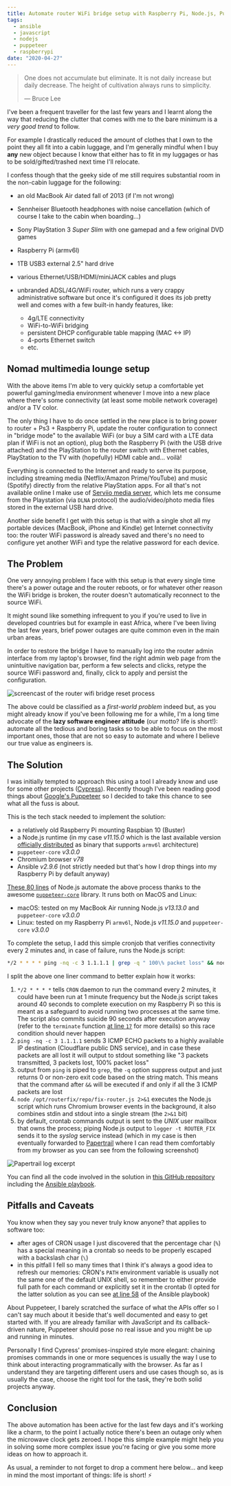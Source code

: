 ```yaml
---
title: Automate router WiFi bridge setup with Raspberry Pi, Node.js, Puppeteer and Ansible
tags:
  - ansible
  - javascript
  - nodejs
  - puppeteer
  - raspberrypi
date: "2020-04-27"
---
```


> One does not accumulate but eliminate. It is not daily increase but daily decrease. The height of cultivation always runs to simplicity.
>
> ― Bruce Lee

I've been a frequent traveller for the last few years and I learnt along the way that reducing the clutter that comes with me to the bare minimum is a *very good trend* to follow.

For example I drastically reduced the amount of clothes that I own to the point they all fit into a cabin luggage, and I'm generally mindful when I buy **any** new object because I know that either has to fit in my luggages or has to be sold/gifted/trashed next time I'll relocate.

I confess though that the geeky side of me still requires substantial room in the non-cabin luggage for the following:

- an old MacBook Air dated fall of 2013 (if I'm not wrong)
- Sennheiser Bluetooth headphones with noise cancellation (which of course I take to the cabin when boarding...)
- Sony PlayStation 3 *Super Slim* with one gamepad and a few original DVD games
- Raspberry Pi (armv6l)
- 1TB USB3 external 2.5" hard drive
- various Ethernet/USB/HDMI/miniJACK cables and plugs
- unbranded ADSL/4G/WiFi router, which runs a very crappy administrative software but once it's configured it does its job pretty well and comes with a few built-in handy features, like:

  - 4g/LTE connectivity
  - WiFi-to-WiFi bridging
  - persistent DHCP configurable table mapping (MAC <-> IP)
  - 4-ports Ethernet switch
  - etc.

## Nomad multimedia lounge setup

With the above items I'm able to very quickly setup a comfortable yet powerful gaming/media environment whenever I move into a new place where there's some connectivity (at least some mobile network coverage) and/or a TV color.

The only thing I have to do once settled in the new place is to bring power to router + Ps3 + Raspberry Pi, update the router configuration to connect in "bridge mode" to the available WiFi (or buy a SIM card with a LTE data plan if WiFi is not an option), plug both the Raspberry Pi (with the USB drive attached) and the PlayStation to the router switch with Ethernet cables, PlayStation to the TV with (hopefully) HDMI cable and... voilà!

Everything is connected to the Internet and ready to serve its purpose, including streaming media (Netflix/Amazon Prime/YouTube) and music (Spotify) directly from the relative PlayStation apps. For all that's not available online I make use of [Serviio media server][serviio], which lets me consume from the Playstation (via `DLNA` protocol) the audio/video/photo media files stored in the external USB hard drive.

Another side benefit I get with this setup is that with a single shot all my portable devices (MacBook, iPhone and Kindle) get Internet connectivity too: the router WiFi password is already saved and there's no need to configure yet another WiFi and type the relative password for each device.

## The Problem

One very annoying problem I face with this setup is that every single time there's a power outage and the router reboots, or for whatever other reason the WiFi bridge is broken, the router doesn't automatically reconnect to the source WiFi.

It might sound like something infrequent to you if you're used to live in developed countries but for example in east Africa, where I've been living the last few years, brief power outages are quite common even in the main urban areas.

In order to restore the bridge I have to manually log into the router admin interface from my laptop's browser, find the right admin web page from the unintuitive navigation bar, perform a few selects and clicks, retype the source WiFi password and, finally, click to apply and persist the configuration.

![screencast of the router wifi bridge reset process](router-fix.gif)

The above could be classified as a *first-world problem* indeed but, as you might already know if you've been following me for a while, I'm a long time advocate of the **lazy software engineer attitude** (our motto? life is short!): automate all the tedious and boring tasks so to be able to focus on the most important ones, those that are not so easy to automate and where I believe our true value as engineers is.

## The Solution

I was initially tempted to approach this using a tool I already know and use for some other projects ([Cypress][cypress]). Recently though I've been reading good things about [Google's Puppeteer][puppeteer] so I decided to take this chance to see what all the fuss is about.

This is the tech stack needed to implement the solution:

- a relatively old Raspberry Pi mounting Raspbian 10 (Buster)
- a Node.js runtime (in my case *v11.15.0* which is the last available version [officially distributed][nodejs-binaries] as binary that supports `armv6l` architecture)
- `puppeteer-core` *v3.0.0*
- Chromium browser *v78*
- Ansible *v2.9.6* (not strictly needed but that's how I drop things into my Raspberry Pi by default anyway)

[These 80 lines][code] of Node.js automate the above process thanks to the awesome [`puppeteer-core`][puppeteer-core] library. It runs both on MacOS and Linux:

- macOS: tested on my MacBook Air running Node.js *v13.13.0* and `puppeteer-core` *v3.0.0*
- Linux: tested on my Raspberry Pi `armv6l`, Node.js *v11.15.0* and `puppeteer-core` *v3.0.0*

To complete the setup, I add this simple cronjob that verifies connectivity every 2 minutes and, in case of failure, runs the Node.js script:

```bash
*/2 * * * * ping -nq -c 3 1.1.1.1 | grep -q " 100\% packet loss" && node /opt/routerfix/repo/fix-router.js 2>&1 | logger -t ROUTER_FIX
```

I split the above one liner command to better explain how it works:

1. `*/2 * * * *` tells `CRON` daemon to run the command every 2 minutes, it could have been run at 1 minute frequency but the Node.js script takes around 40 seconds to complete execution on my Raspberry Pi so this is meant as a safeguard to avoid running two processes at the same time. The script also commits suicide 90 seconds after execution anyway (refer to the `terminate` function [at line `17`][code-terminate] for more details) so this race condition should never happen
1. `ping -nq -c 3 1.1.1.1` sends 3 ICMP ECHO packets to a highly available IP destination (Cloudflare public DNS service), and in case these packets are all lost it will output to stdout something like "3 packets transmitted, 3 packets lost, 100% packet loss"
1. output from `ping` is piped to `grep`, the `-q` option suppress output and just returns 0 or non-zero exit code based on the string match. This means that the command after `&&` will be executed if and only if all the 3 ICMP packets are lost
1. `node /opt/routerfix/repo/fix-router.js 2>&1` executes the Node.js script which runs Chromium browser events in the background, it also combines stdin and stdout into a single stream (the `2>&1` bit)
1. by default, crontab commands output is sent to the *UNIX* user mailbox that owns the process; piping Node.js output to `logger -t ROUTER_FIX` sends it to the *syslog* service instead (which in my case is then eventually forwarded to [Papertrail][papertrail] where I can read them comfortably from my browser as you can see from the following screenshot)

![Papertrail log excerpt](router-fix-papertrail.png)

You can find all the code involved in the solution in [this GitHub repository][code-repo] including the [Ansible playbook][ansible-tasks].

## Pitfalls and Caveats

You know when they say you never truly know anyone? that applies to software too:

- after ages of CRON usage I just discovered that the percentage char (`%`) has a special meaning in a crontab so needs to be properly escaped with a backslash char (`\`)
- in this pitfall I fell so many times that I think it's always a good idea to refresh our memories: CRON's `PATH` environment variable is usually not the same one of the default UNIX shell, so remember to either provide full path for each command or explicitly set it in the crontab (I opted for the latter solution as you can see [at line 58][ansible-tasks-path] of the Ansible playbook)

About Puppeteer, I barely scratched the surface of what the APIs offer so I can't say much about it beside that's well documented and easy to get started with. If you are already familiar with JavaScript and its callback-driven nature, Puppeteer should pose no real issue and you might be up and running in minutes.

Personally I find Cypress' promises-inspired style more elegant: chaining promises commands in one or more sequences is usually the way I use to think about interacting programmatically with the browser. As far as I understand they are targeting different users and use cases though so, as is usually the case, choose the right tool for the task, they're both solid projects anyway.

## Conclusion

The above automation has been active for the last few days and it's working like a charm, to the point I actually notice there's been an outage only when the microwave clock gets zeroed. I hope this simple example might help you in solving some more complex issue you're facing or give you some more ideas on how to approach it.

As usual, a reminder to not forget to drop a comment here below... and keep in mind the most important of things: life is short! ⚡

[ansible-tasks-path]: <https://github.com/shaftoe/router-wifi-bridge-reset/blob/0.1.0/ansible-tasks.yml#L58>
[ansible-tasks]: <https://github.com/shaftoe/router-wifi-bridge-reset/blob/0.1.0/ansible-tasks.yml>
[code-repo]: <https://github.com/shaftoe/router-wifi-bridge-reset/>
[code-terminate]: <https://github.com/shaftoe/router-wifi-bridge-reset/blob/0.1.0/fix-router.js#L17>
[code]: <https://github.com/shaftoe/router-wifi-bridge-reset/blob/0.1.0/fix-router.js>
[cypress]: <https://www.cypress.io/>
[nodejs-binaries]: <https://nodejs.org/dist/latest-v11.x/>
[papertrail]: <https://www.papertrail.com/>
[puppeteer-core]: <https://pptr.dev/#?show=api-puppeteer-vs-puppeteer-core>
[puppeteer-recorder]: <https://chrome.google.com/webstore/detail/puppeteer-recorder/djeegiggegleadkkbgopoonhjimgehda>
[puppeteer]: <https://pptr.dev/>
[serviio]: <https://serviio.org/>
[syslog-pipe]: <https://blog.adriaan.io/log-cronjob-output-to-syslog-in-ubuntu.html>
